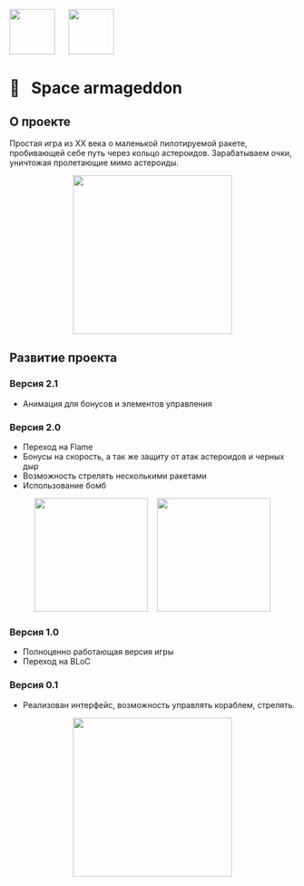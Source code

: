 [<img src="https://github.com/RNOVOSELOV/flutter_space_armageddon/blob/main/resources/flutter_logo.png"  height="80">](https://flutter.dev/)  &nbsp;&nbsp;&nbsp;&nbsp;   [<img src="https://github.com/RNOVOSELOV/flutter_space_armageddon/blob/main/resources/flame_logo.png"  height="80">](https://flame-engine.org/)   

#  🚀&nbsp;&nbsp; Space armageddon

## О проекте

Простая игра из XX века о маленькой пилотируемой ракете, пробивающей себе путь через кольцо астероидов.
Зарабатываем очки, уничтожая пролетающие мимо астероиды.

<p align="center">
  <img src="https://github.com/RNOVOSELOV/flutter_space_armageddon/blob/main/resources/gameplay.gif" height="280" />
</p>

## Развитие проекта 

### Версия 2.1

- Анимация для бонусов и элементов управления

### Версия 2.0

- Переход на Flame
- Бонусы на скорость, а так же защиту от атак астероидов и черных дыр
- Возможность стрелять несколькими ракетами
- Использование бомб

<p align="center">
  <img src="https://github.com/RNOVOSELOV/flutter_space_armageddon/blob/main/resources/gun.gif" height="200" />
  &nbsp;&nbsp;
  <img src="https://github.com/RNOVOSELOV/flutter_space_armageddon/blob/main/resources/bombs.gif" height="200" />
</p>

### Версия 1.0

- Полноценно работающая версия игры
- Переход на BLoC 

### Версия 0.1

- Реализован интерфейс, возможность управлять кораблем, стрелять.

<p align="center">
  <img src="https://github.com/RNOVOSELOV/flutter_space_armageddon/blob/main/resources/space_armaggedon.gif" height="280" />
</p>


